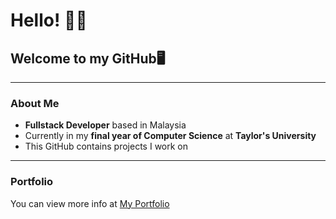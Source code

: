 # Hello! 🙋‍♂️

## Welcome to my GitHub🖥️

---

### About Me
- **Fullstack Developer** based in Malaysia  
- Currently in my **final year of Computer Science** at **Taylor's University**  
- This GitHub contains projects I work on  

---

### Portfolio
You can view more info at [My Portfolio]([https://your-portfolio-link.com](https://your-portfolio-link.com))

